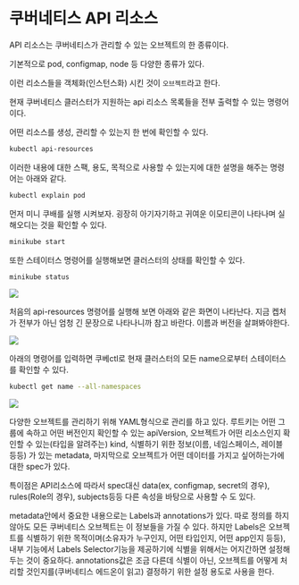 # 쿠버네티스 API 리소스

API 리소스는 쿠버네티스가 관리할 수 있는 오브젝트의 한 종류이다.

기본적으로 pod, configmap, node 등 다양한 종류가 있다. 

이런 리소스들을 객체화(인스턴스화) 시킨 것이 `오브젝트`라고 한다.

현재 쿠버네티스 클러스터가 지원하는 api 리소스 목록들을 전부 출력할 수 있는 명령어이다.

어떤 리소스를 생성, 관리할 수 있는지 한 번에 확인할 수 있다.

```zsh
kubectl api-resources
```

이러한 내용에 대한 스팩, 용도, 목적으로 사용할 수 있는지에 대한 설명을 해주는 명령어는 아래와 같다.

```zsh
kubectl explain pod
```

먼저 미니 쿠배를 실행 시켜보자. 굉장히 아기자기하고 귀여운 이모티콘이 나타나며 실해오디는 것을 확인할 수 있다.

```zsh
minikube start
```

또한 스테이터스 명령어를 실행해보면 클러스터의 상태를 확인할 수 있다.
```zsh
minikube status
```

![](https://img1.daumcdn.net/thumb/R1280x0/?scode=mtistory2&fname=https%3A%2F%2Fblog.kakaocdn.net%2Fdn%2FbZANSM%2FbtruYSkCVfG%2FgluihlOkkXQvKLKMmlZAs0%2Fimg.png)

처음의 api-resources 명령어를 실행해 보면 아래와 같은 화면이 나타난다. 지금 켑처가 전부가 아닌 엄청 긴 문장으로 나타나니까 참고 바란다. 이름과 버전을 살펴봐야한다.

![](https://img1.daumcdn.net/thumb/R1280x0/?scode=mtistory2&fname=https%3A%2F%2Fblog.kakaocdn.net%2Fdn%2Fb1D9hp%2FbtruYTKC9pl%2FmxyzJnU588q6IY9Xfss9P1%2Fimg.png)

아래의 명령어를 입력하면 쿠베ctl로 현재 클러스터의 모든 name으로부터 스테이터스를 확인할 수 있다.

```zsh
kubectl get name --all-namespaces
```

![](https://img1.daumcdn.net/thumb/R1280x0/?scode=mtistory2&fname=https%3A%2F%2Fblog.kakaocdn.net%2Fdn%2Fb672G8%2FbtruVJ927JT%2FV2pEiHts7cE78aKuXdGGUk%2Fimg.png)

다양한 오브젝트를 관리하기 위해 YAML형식으로 관리를 하고 있다. 루트키는 어떤 그룹에 속하고 어떤 버전인지 확인할 수 있는 apiVersion, 오브젝트가 어떤 리소스인지 확인할 수 있는(타입을 알려주는) kind, 식별하기 위한 정보(이름, 네임스페이스, 레이블 등등) 가 있는 metadata, 마지막으로 오브젝트가 어떤 데이터를 가지고 싶어하는가에 대한 spec가 있다.

특이점은 API리소스에 따라서 spec대신 data(ex, configmap, secret의 경우), rules(Role의 경우), subjects등등 다른 속성을 바탕으로 사용할 수 도 있다.

 

metadata안에서 중요한 내용으로는 Labels과 annotations가 있다. 따로 정의를 하지 않아도 모든 쿠버네티스 오브젝트는 이 정보들을 가질 수 있다. 하지만 Labels은 오브젝트를 식별하기 위한 목적이며(소유자가 누구인지, 어떤 타입인지, 어떤 app인지 등등), 내부 기능에서 Labels Selector기능을 제공하기에 식별을 위해서는 어지간하면 설정해 두는 것이 중요하다. annotations값은 조금 다른데 식별이 아닌, 오브젝트를 어떻게 처리할 것인지를(쿠버네티스 에드온이 읽고) 결정하기 위한 설정 용도로 사용을 한다.